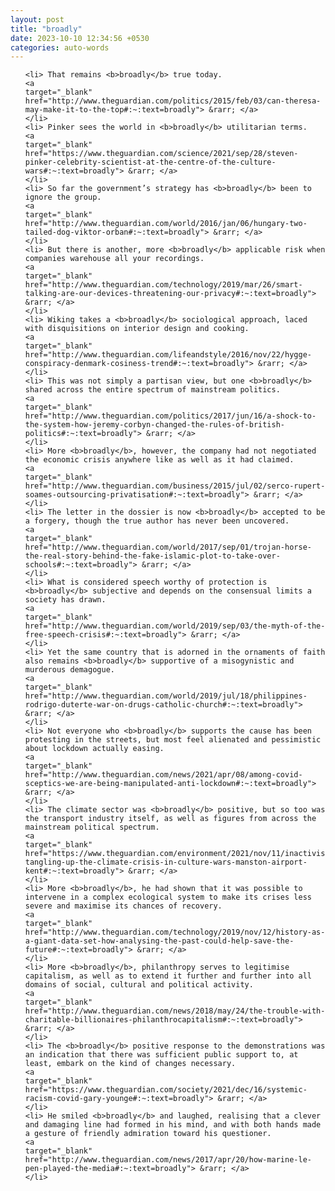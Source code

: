 ```yaml
---
layout: post
title: "broadly"
date: 2023-10-10 12:34:56 +0530
categories: auto-words
---
```

<ol>

    <li> That remains <b>broadly</b> true today.
    <a 
    target="_blank" 
    href="http://www.theguardian.com/politics/2015/feb/03/can-theresa-may-make-it-to-the-top#:~:text=broadly"> &rarr; </a>
    </li>
    <li> Pinker sees the world in <b>broadly</b> utilitarian terms.
    <a 
    target="_blank" 
    href="https://www.theguardian.com/science/2021/sep/28/steven-pinker-celebrity-scientist-at-the-centre-of-the-culture-wars#:~:text=broadly"> &rarr; </a>
    </li>
    <li> So far the government’s strategy has <b>broadly</b> been to ignore the group.
    <a 
    target="_blank" 
    href="http://www.theguardian.com/world/2016/jan/06/hungary-two-tailed-dog-viktor-orban#:~:text=broadly"> &rarr; </a>
    </li>
    <li> But there is another, more <b>broadly</b> applicable risk when companies warehouse all your recordings.
    <a 
    target="_blank" 
    href="http://www.theguardian.com/technology/2019/mar/26/smart-talking-are-our-devices-threatening-our-privacy#:~:text=broadly"> &rarr; </a>
    </li>
    <li> Wiking takes a <b>broadly</b> sociological approach, laced with disquisitions on interior design and cooking.
    <a 
    target="_blank" 
    href="http://www.theguardian.com/lifeandstyle/2016/nov/22/hygge-conspiracy-denmark-cosiness-trend#:~:text=broadly"> &rarr; </a>
    </li>
    <li> This was not simply a partisan view, but one <b>broadly</b> shared across the entire spectrum of mainstream politics.
    <a 
    target="_blank" 
    href="http://www.theguardian.com/politics/2017/jun/16/a-shock-to-the-system-how-jeremy-corbyn-changed-the-rules-of-british-politics#:~:text=broadly"> &rarr; </a>
    </li>
    <li> More <b>broadly</b>, however, the company had not negotiated the economic crisis anywhere like as well as it had claimed.
    <a 
    target="_blank" 
    href="http://www.theguardian.com/business/2015/jul/02/serco-rupert-soames-outsourcing-privatisation#:~:text=broadly"> &rarr; </a>
    </li>
    <li> The letter in the dossier is now <b>broadly</b> accepted to be a forgery, though the true author has never been uncovered.
    <a 
    target="_blank" 
    href="http://www.theguardian.com/world/2017/sep/01/trojan-horse-the-real-story-behind-the-fake-islamic-plot-to-take-over-schools#:~:text=broadly"> &rarr; </a>
    </li>
    <li> What is considered speech worthy of protection is <b>broadly</b> subjective and depends on the consensual limits a society has drawn.
    <a 
    target="_blank" 
    href="http://www.theguardian.com/world/2019/sep/03/the-myth-of-the-free-speech-crisis#:~:text=broadly"> &rarr; </a>
    </li>
    <li> Yet the same country that is adorned in the ornaments of faith also remains <b>broadly</b> supportive of a misogynistic and murderous demagogue.
    <a 
    target="_blank" 
    href="http://www.theguardian.com/world/2019/jul/18/philippines-rodrigo-duterte-war-on-drugs-catholic-church#:~:text=broadly"> &rarr; </a>
    </li>
    <li> Not everyone who <b>broadly</b> supports the cause has been protesting in the streets, but most feel alienated and pessimistic about lockdown actually easing.
    <a 
    target="_blank" 
    href="http://www.theguardian.com/news/2021/apr/08/among-covid-sceptics-we-are-being-manipulated-anti-lockdown#:~:text=broadly"> &rarr; </a>
    </li>
    <li> The climate sector was <b>broadly</b> positive, but so too was the transport industry itself, as well as figures from across the mainstream political spectrum.
    <a 
    target="_blank" 
    href="https://www.theguardian.com/environment/2021/nov/11/inactivists-tangling-up-the-climate-crisis-in-culture-wars-manston-airport-kent#:~:text=broadly"> &rarr; </a>
    </li>
    <li> More <b>broadly</b>, he had shown that it was possible to intervene in a complex ecological system to make its crises less severe and maximise its chances of recovery.
    <a 
    target="_blank" 
    href="http://www.theguardian.com/technology/2019/nov/12/history-as-a-giant-data-set-how-analysing-the-past-could-help-save-the-future#:~:text=broadly"> &rarr; </a>
    </li>
    <li> More <b>broadly</b>, philanthropy serves to legitimise capitalism, as well as to extend it further and further into all domains of social, cultural and political activity.
    <a 
    target="_blank" 
    href="http://www.theguardian.com/news/2018/may/24/the-trouble-with-charitable-billionaires-philanthrocapitalism#:~:text=broadly"> &rarr; </a>
    </li>
    <li> The <b>broadly</b> positive response to the demonstrations was an indication that there was sufficient public support to, at least, embark on the kind of changes necessary.
    <a 
    target="_blank" 
    href="https://www.theguardian.com/society/2021/dec/16/systemic-racism-covid-gary-younge#:~:text=broadly"> &rarr; </a>
    </li>
    <li> He smiled <b>broadly</b> and laughed, realising that a clever and damaging line had formed in his mind, and with both hands made a gesture of friendly admiration toward his questioner.
    <a 
    target="_blank" 
    href="http://www.theguardian.com/news/2017/apr/20/how-marine-le-pen-played-the-media#:~:text=broadly"> &rarr; </a>
    </li>